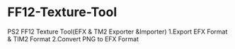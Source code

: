 # FF12-Texture-Tool
PS2 FF12 Texture Tool(EFX &amp; TM2 Exporter &amp;Importer)
  1.Export EFX Format & TIM2 Format
  2.Convert PNG to EFX Format
